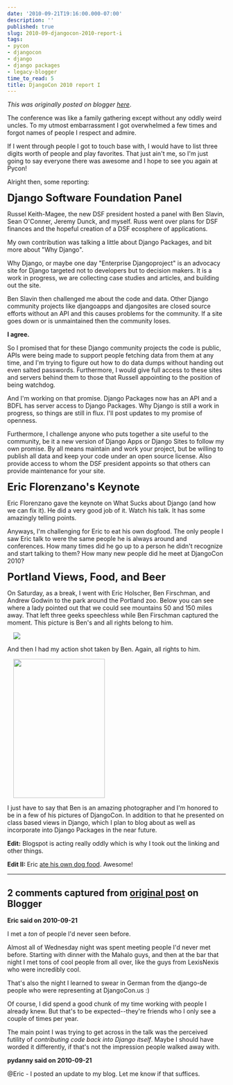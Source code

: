 ```yaml
---
date: '2010-09-21T19:16:00.000-07:00'
description: ''
published: true
slug: 2010-09-djangocon-2010-report-i
tags:
- pycon
- djangocon
- django
- django packages
- legacy-blogger
time_to_read: 5
title: DjangoCon 2010 report I
---
```


*This was originally posted on blogger [here](https://pydanny.blogspot.com/2010/09/djangocon-2010-report-i.html)*.

The conference was like a family gathering except without any oddly weird uncles. To my utmost embarrassment I got overwhelmed a few times and forgot names of people I respect and admire.

If I went through people I got to touch base with, I would have to list three digits worth of people and play favorites. That just ain't me, so I'm just going to say everyone there was awesome and I hope to see you again at Pycon!

Alright then, some reporting:

<b><span class="Apple-style-span" style="font-size: x-large;">Django Software Foundation Panel</span></b>

Russel Keith-Magee, the new DSF president hosted a panel with Ben Slavin, Sean O'Conner, Jeremy Dunck, and myself. Russ went over plans for DSF finances and the hopeful creation of a DSF ecosphere of applications.

My own contribution was talking a little about Django Packages, and bit more about "Why Django". 

Why Django, or maybe one day "Enterprise Djangoproject" is an advocacy site for Django targeted not to developers but to decision makers. It is a work in progress, we are collecting case studies and articles, and building out the site. 

Ben Slavin then challenged me about the code and data. Other Django community projects like djangoapps and djangosites are closed source efforts without an API and this causes problems for the community. If a site goes down or is unmaintained then the community loses.

<b>I agree.</b>

So I promised that for these Django community projects the code is public, APIs were being made to support people fetching data from them at any time, and I'm trying to figure out how to do data dumps without handing out even salted passwords. Furthermore, I would give full access to these sites and servers behind them to those that Russell appointing to the position of being watchdog.

And I'm working on that promise. Django Packages now has an API and a BDFL has server access to Django Packages. Why Django is still a work in progress, so things are still in flux. I'll post updates to my promise of openness.

Furthermore, I challenge anyone who puts together a site useful to the community, be it a new version of Django Apps or Django Sites to follow my own promise. By all means maintain and work your project, but be willing to publish all data and keep your code under an open source license. Also provide access to whom the DSF president appoints so that others can provide maintenance for your site.

<span class="Apple-style-span" style="font-size: x-large;"><b>Eric Florenzano's Keynote</b></span>

Eric Florenzano gave the keynote on What Sucks about Django (and how we can fix it). He did a very good job of it. Watch his talk. It has some amazingly telling points.

Anyways, I'm challenging for Eric to eat his own dogfood. The only people I saw Eric talk to were the same people he is always around and conferences. How many times did he go up to a person he didn't recognize and start talking to them? How many new people did he meet at DjangoCon 2010?

<span class="Apple-style-span" style="font-size: x-large;"><b>Portland Views, Food, and Beer</b></span>

On Saturday, as a break, I went with Eric Holscher, Ben Firschman, and Andrew Godwin to the park around the Portland zoo. Below you can see where a lady pointed out that we could see mountains 50 and 150 miles away. That left three geeks speechless while 
Ben Firschman captured the moment. This picture is Ben's and all rights belong to him.

<img src="https://farm5.static.flickr.com/4150/4980586085_7c97a7d080_d.jpg" style="margin-left: 1em; margin-right: 1em;" />

And then I had my action shot taken by Ben. Again, all rights to him.

<a href="https://farm5.static.flickr.com/4107/4980587017_51b9224e79_d.jpg" style="margin-left: 1em; margin-right: 1em;"><img border="0" height="320" src="https://farm5.static.flickr.com/4107/4980587017_51b9224e79_d.jpg" width="211" /></a>

I just have to say that Ben is an amazing photographer and I'm honored to be in a few of his pictures of DjangoCon. In addition to that he presented on class based views in Django, which I plan to blog about as well as incorporate into Django Packages in the near future.

<b>Edit:</b> Blogspot is acting really oddly which is why I took out the linking and other things.

<b>Edit II:&nbsp;</b>Eric&nbsp;[ate his own dog food](https://pydanny.blogspot.com/2010/09/djangocon-2010-report-i.html?showComment=1285127097356#c135230163972552928). Awesome!

---

## 2 comments captured from [original post](https://pydanny.blogspot.com/2010/09/djangocon-2010-report-i.html) on Blogger

**Eric said on 2010-09-21**

I met a *ton* of people I'd never seen before.

Almost all of Wednesday night was spent meeting people I'd never met before. Starting with dinner with the Mahalo guys, and then at the bar that night I met tons of cool people from all over, like the guys from LexisNexis who were incredibly cool.

That's also the night I learned to swear in German from the django-de people who were representing at DjangoCon.us :)

Of course, I did spend a good chunk of my time working with people I already knew. But that's to be expected--they're friends who I only see a couple of times per year.

The main point I was trying to get across in the talk was the perceived futility of *contributing code back into Django itself*. Maybe I should have worded it differently, if that's not the impression people walked away with.

**pydanny said on 2010-09-21**

@Eric - I posted an update to my blog. Let me know if that suffices.

